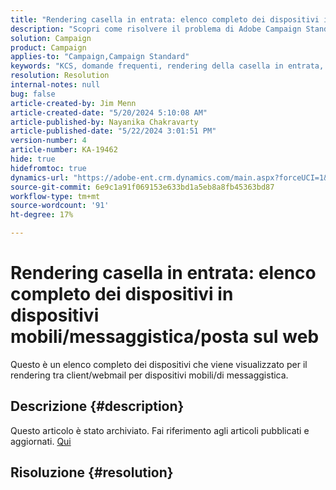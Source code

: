 ```yaml
---
title: "Rendering casella in entrata: elenco completo dei dispositivi in dispositivi mobili/messaggistica/posta sul web"
description: "Scopri come risolvere il problema di Adobe Campaign Standard, in cui l’elenco dei dispositivi viene visualizzato per il rendering tra client mobili/di messaggistica/webmail."
solution: Campaign
product: Campaign
applies-to: "Campaign,Campaign Standard"
keywords: "KCS, domande frequenti, rendering della casella in entrata, set completo di dispositivi, rendering tra, dispositivi mobili, client di messaggistica, posta sul web, ACS, AC, Adobe Campaign, Adobe Campaign Standard"
resolution: Resolution
internal-notes: null
bug: false
article-created-by: Jim Menn
article-created-date: "5/20/2024 5:10:08 AM"
article-published-by: Nayanika Chakravarty
article-published-date: "5/22/2024 3:01:51 PM"
version-number: 4
article-number: KA-19462
hide: true
hidefromtoc: true
dynamics-url: "https://adobe-ent.crm.dynamics.com/main.aspx?forceUCI=1&pagetype=entityrecord&etn=knowledgearticle&id=26b95038-6716-ef11-9f8a-6045bd006268"
source-git-commit: 6e9c1a91f069153e633bd1a5eb8a8fb45363bd87
workflow-type: tm+mt
source-wordcount: '91'
ht-degree: 17%

---
```


# Rendering casella in entrata: elenco completo dei dispositivi in dispositivi mobili/messaggistica/posta sul web


Questo è un elenco completo dei dispositivi che viene visualizzato per il rendering tra client/webmail per dispositivi mobili/di messaggistica.

## Descrizione {#description}

Questo articolo è stato archiviato. Fai riferimento agli articoli pubblicati e aggiornati. [Qui](https://experienceleague.adobe.com/search.html?lang=it#sort=relevancy)

## Risoluzione {#resolution}

